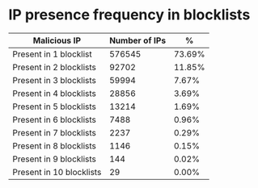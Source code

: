 # IP presence frequency in blocklists
| Malicious IP | Number of IPs | % |
|----|----|----|
| Present in 1 blocklist | 576545 | 73.69% |
| Present in 2 blocklists | 92702 | 11.85% |
| Present in 3 blocklists | 59994 | 7.67% |
| Present in 4 blocklists | 28856 | 3.69% |
| Present in 5 blocklists | 13214 | 1.69% |
| Present in 6 blocklists | 7488 | 0.96% |
| Present in 7 blocklists | 2237 | 0.29% |
| Present in 8 blocklists | 1146 | 0.15% |
| Present in 9 blocklists | 144 | 0.02% |
| Present in 10 blocklists | 29 | 0.00% |
